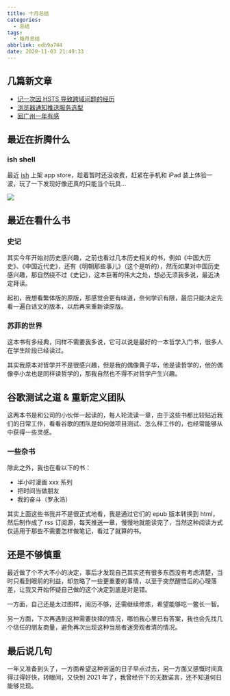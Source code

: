 ```yaml
---
title: 十月总结
categories:
  - 总结
tags:
  - 每月总结
abbrlink: edb9a744
date: 2020-11-03 21:49:33
---
```


## 几篇新文章

- [记一次因 HSTS 导致跨域问题的经历](https://4ark.me/posts/hsts-problem-solving-experience/)
- [浏览器通知推送服务选型](https://zhuanlan.zhihu.com/p/269036804)
- [回广州一年有感](https://4ark.me/posts/hui-guang-zhou-yi-nian-you-gan/)

## 最近在折腾什么

### ish shell

最近 [ish](https://github.com/ish-app/ish) 上架 app store，趁着暂时还没收费，赶紧在手机和 iPad 装上体验一波，玩了一下发现好像还真的只能当个玩具...

![](https://gd4ark-1258805822.cos.ap-guangzhou.myqcloud.com/images/20201103220016.jpg)

## 最近在看什么书

### 史记

其实今年开始对历史感兴趣，之前也看过几本历史相关的书，例如《中国大历史》、《中国近代史》，还有《明朝那些事儿》（这个是听的），然而如果对中国历史感兴趣，那自然绕不过《史记》，这本巨著的伟大之处，想必无须我多说，最近决定拜读。

起初，我想看繁体版的原版，那感觉会更有味道，奈何学识有限，最后只能决定先看一遍白话文的版本，以后再来重新读原版。

### 苏菲的世界

这本书有多经典，同样不需要我多说，它可以说是最好的一本哲学入门书，很多人在学生阶段已经读过。

其实我原本对哲学并不是很感兴趣，但是我的偶像黄子华，他是读哲学的，他的偶像李小龙也是同样读哲学的，那我自然也不得不对哲学产生兴趣。

## 谷歌测试之道 & 重新定义团队

这两本书是和公司的小伙伴一起读的，每人轮流读一章，由于这些书都比较贴近我们的日常工作，看看谷歌的团队是如何做项目测试、怎么样工作的，也经常能够从中获得一些灵感。

### 一些杂书

除此之外，我也在看以下的书：

- 半小时漫画 xxx 系列
- 把时间当做朋友
- 我的奋斗（罗永浩）

其实上面这些书我并不是很正式地看，我是通过它们的 epub 版本转换到 html，然后制作成了 rss 订阅源，每天推送一章，慢慢地就能读完了，当然这种阅读方式仅适用于那些不需要怎样做笔记，看过了就算的书。

## 还是不够慎重

最近做了个不大不小的决定，事后才发现自己其实还有很多东西没有考虑清楚，当时只看到眼前的利益，却忽略了一些更重要的事情，以至于突然醒悟后的心理落差，让我又开始怀疑自己做的这个决定到底是对是错。

一方面，自己还是太过图样，阅历不够，还需继续修炼，希望能够吃一鳖长一智。

另一方面，下次再遇到这种需要抉择的情况，哪怕我心里已有答案，我也会先找几个信任的朋友商量，避免再次出现这种当局者迷旁观者清的情况。

## 最后说几句

一年又准备到头了，一方面希望这种苦逼的日子早点过去，另一方面又感慨时间真得过得好快，转眼间，又快到 2021 年了，我曾经许下的无数诺言，还不知道何日能够兑现。
